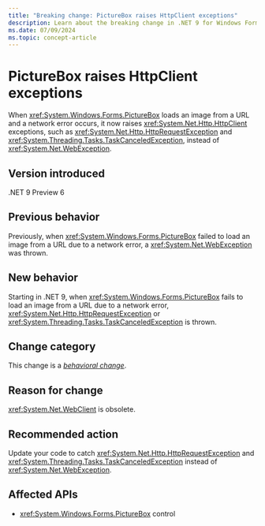 ```yaml
---
title: "Breaking change: PictureBox raises HttpClient exceptions"
description: Learn about the breaking change in .NET 9 for Windows Forms where `PictureBox` raises HttpClient exceptions for network errors when loading an image from a URL.
ms.date: 07/09/2024
ms.topic: concept-article
---
```

# PictureBox raises HttpClient exceptions

When <xref:System.Windows.Forms.PictureBox> loads an image from a URL and a network error occurs, it now raises <xref:System.Net.Http.HttpClient> exceptions, such as <xref:System.Net.Http.HttpRequestException> and <xref:System.Threading.Tasks.TaskCanceledException>, instead of <xref:System.Net.WebException>.

## Version introduced

.NET 9 Preview 6

## Previous behavior

Previously, when <xref:System.Windows.Forms.PictureBox> failed to load an image from a URL due to a network error, a <xref:System.Net.WebException> was thrown.

## New behavior

Starting in .NET 9, when <xref:System.Windows.Forms.PictureBox> fails to load an image from a URL due to a network error, <xref:System.Net.Http.HttpRequestException> or <xref:System.Threading.Tasks.TaskCanceledException> is thrown.

## Change category

This change is a [*behavioral change*](../../categories.md#behavioral-change).

## Reason for change

<xref:System.Net.WebClient> is obsolete.

## Recommended action

Update your code to catch <xref:System.Net.Http.HttpRequestException> and <xref:System.Threading.Tasks.TaskCanceledException> instead of <xref:System.Net.WebException>.

## Affected APIs

- <xref:System.Windows.Forms.PictureBox> control
